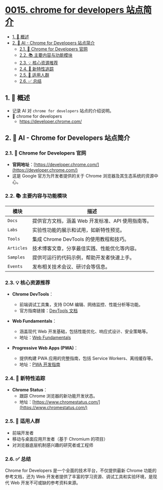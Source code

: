 # [0015. chrome for developers 站点简介](https://github.com/Tdahuyou/TNotes.notes/tree/main/notes/0015.%20chrome%20for%20developers%20%E7%AB%99%E7%82%B9%E7%AE%80%E4%BB%8B)

<!-- region:toc -->

- [1. 📝 概述](#1--概述)
- [2. 🤖 AI - Chrome for Developers 站点简介](#2--ai---chrome-for-developers-站点简介)
  - [2.1. 🔗 Chrome for Developers 官网](#21--chrome-for-developers-官网)
  - [2.2. 📚 主要内容与功能模块](#22--主要内容与功能模块)
  - [2.3. 💡 核心资源推荐](#23--核心资源推荐)
  - [2.4. 🧪 新特性追踪](#24--新特性追踪)
  - [2.5. 📢 适用人群](#25--适用人群)
  - [2.6. ✅ 总结](#26--总结)

<!-- endregion:toc -->

## 1. 📝 概述

- 记录 AI 对 `chrome for developers` 站点的介绍说明。
- 🔗 chrome for developers
  - https://developer.chrome.com/

## 2. 🤖 AI - Chrome for Developers 站点简介

### 2.1. 🔗 Chrome for Developers 官网

- **官网地址**：[https://developer.chrome.com/](https://developer.chrome.com/)
- 这是 Google 官方为开发者提供的关于 Chrome 浏览器及其生态系统的资源中心。

### 2.2. 📚 主要内容与功能模块

| 模块       | 描述                                              |
| ---------- | ------------------------------------------------- |
| `Docs`     | 提供官方文档，涵盖 Web 开发标准、API 使用指南等。 |
| `Labs`     | 实验性功能的展示和试用，如新特性预览。            |
| `Tools`    | 集成 Chrome DevTools 的使用教程和技巧。           |
| `Articles` | 技术博客文章，分享最佳实践、性能优化等内容。      |
| `Samples`  | 提供可运行的代码示例，帮助开发者快速上手。        |
| `Events`   | 发布相关技术会议、研讨会等信息。                  |

### 2.3. 💡 核心资源推荐

- **Chrome DevTools**：

  - 前端调试工具集，支持 DOM 编辑、网络监控、性能分析等功能。
  - 官方指南链接：[DevTools 文档](https://developer.chrome.com/docs/devtools/)

- **Web Fundamentals**：

  - 涵盖现代 Web 开发基础，包括性能优化、响应式设计、安全策略等。
  - 地址：[Web Fundamentals](https://developers.google.com/web/fundamentals)

- **Progressive Web Apps (PWA)**：
  - 提供构建 PWA 应用的完整指南，包括 Service Workers、离线缓存等。
  - 地址：[PWA 开发指南](https://developer.chrome.com/docs/workbox/)

### 2.4. 🧪 新特性追踪

- **Chrome Status**：
  - 跟踪 Chrome 浏览器的新功能开发状态。
  - 地址：[https://www.chromestatus.com/](https://www.chromestatus.com/)

### 2.5. 📢 适用人群

- 前端开发者
- 移动与桌面应用开发者（基于 Chromium 的项目）
- 对浏览器底层机制感兴趣的研究者或工程师

### 2.6. ✅ 总结

Chrome for Developers 是一个全面的技术平台，不仅提供最新 Chrome 功能的参考文档，还为 Web 开发者提供了丰富的学习资源、调试工具和实验环境，是现代 Web 开发不可或缺的参考资料来源。
